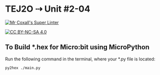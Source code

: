 # TEJ2O ⇢ Unit #2-04

[![Mr Coxall's Super Linter](https://github.com/tej2o-templates/tej2o-unit2-04/workflows/Mr%20Coxall's%20Super%20Linter/badge.svg)](https://github.com/tej2o-templates/tej2o-unit2-04/actions)

[![CC BY-NC-SA 4.0](https://img.shields.io/badge/License-CC%20BY--NC--SA%204.0-blue.svg)](./LICENSE)

## To Build *.hex for Micro:bit using MicroPython

Run the following command in the terminal, where your *.py file is located:

``` bash
py2hex ./main.py
```
